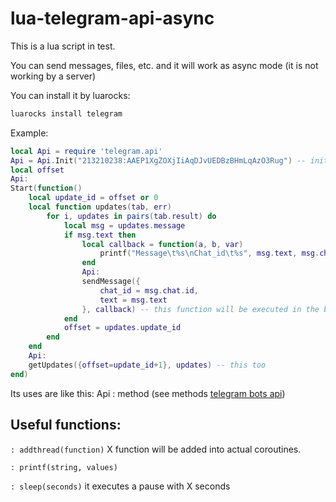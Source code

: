 # lua-telegram-api-async
This is a lua script in test.

You can send messages, files, etc. and it will work as async mode (it is not working by a server)

You can install it by luarocks:
```bash
luarocks install telegram
```

Example:
```lua
local Api = require 'telegram.api'
Api = Api.Init("213210238:AAEP1XgZOXjIiAqDJvUEDBzBHmLqAzO3Rug") -- init with your token
local offset
Api:
Start(function()
    local update_id = offset or 0
    local function updates(tab, err)
        for i, updates in pairs(tab.result) do
            local msg = updates.message
            if msg.text then
                local callback = function(a, b, var)
                    printf("Message\t%s\nChat_id\t%s", msg.text, msg.chat.id)
                end
                Api:
                sendMessage({
                    chat_id = msg.chat.id,
                    text = msg.text
                }, callback) -- this function will be executed in the background
            end
            offset = updates.update_id
        end
    end
    Api:
    getUpdates({offset=update_id+1}, updates) -- this too
end)
```

Its uses are like this:
Api : method (see methods [telegram bots api](https://core.telegram.org/bots/api#available-methods))

Useful functions:
-------------------------------------
`: addthread(function)` X function will be added into actual coroutines.

`: printf(string, values)`

`: sleep(seconds)` it executes a pause with X seconds
